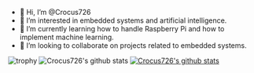 - 👋 Hi, I’m @Crocus726
- 👀 I’m interested in embedded systems and artificial intelligence.
- 🌱 I’m currently learning how to handle Raspberry Pi and how to implement machine learning.
- 💞️ I’m looking to collaborate on projects related to embedded systems.

![trophy](https://github-profile-trophy.vercel.app/?username=Crocus726)
![Crocus726's github stats](https://github-readme-stats.vercel.app/api?username=Crocus726&show_icons=true)
[![Crocus726's github stats](https://github-readme-stats.vercel.app/api/top-langs/?username=Crocus726&show_icons=true&hide_border=true&title_color=004386&icon_color=004386&layout=compact)](https://github.com/Crocus726)

<!---
Crocus726/Crocus726 is a ✨ special ✨ repository because its `README.md` (this file) appears on your GitHub profile.
You can click the Preview link to take a look at your changes.
--->
